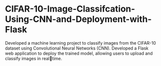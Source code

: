 # CIFAR-10-Image-Classifcation-Using-CNN-and-Deployment-with-Flask
Developed a machine learning project to classify images from the CIFAR-10 dataset using Convolutional Neural 
Networks (CNN). 
Developed a Flask web application to deploy the trained model, allowing users to upload and classify images in realtime. 
